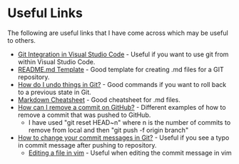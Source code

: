 # Useful Links

The following are useful links that I have come across which may be useful to others.

* [Git Integration in Visual Studio Code](https://scotch.io/tutorials/git-integration-in-visual-studio-code) - Useful if you want to use git from within Visual Studio Code.
* [README.md Template](https://gist.github.com/PurpleBooth/109311bb0361f32d87a2) - Good template for creating .md files for a GIT repository.
* [How do I undo things in Git?](https://support.beanstalkapp.com/article/1004-how-do-i-undo-things-in-git) - Good commands if you want to roll back to a previous state in Git.
* [Markdown Cheatsheet](https://github.com/tchapi/markdown-cheatsheet/blob/master/README.md) - Good cheatsheet for .md files.
* [How can I remove a commit on GitHub?](https://stackoverflow.com/questions/448919/how-can-i-remove-a-commit-on-github) - Different examples of how to remove a commit that was pushed to GitHub.
    * I have used "git reset HEAD~n" where n is the number of commits to remove from local and then "git push -f origin branch"
* [How to change your commit messages in Git?](https://gist.github.com/nepsilon/156387acf9e1e72d48fa35c4fabef0b4) - Useful if you see a typo in commit message after pushing to repository.
    * [Editing a file in vim](https://help.dreamhost.com/hc/en-us/articles/115006413028-Creating-and-editing-a-file-via-SSH) - Useful when editing the commit message in vim
